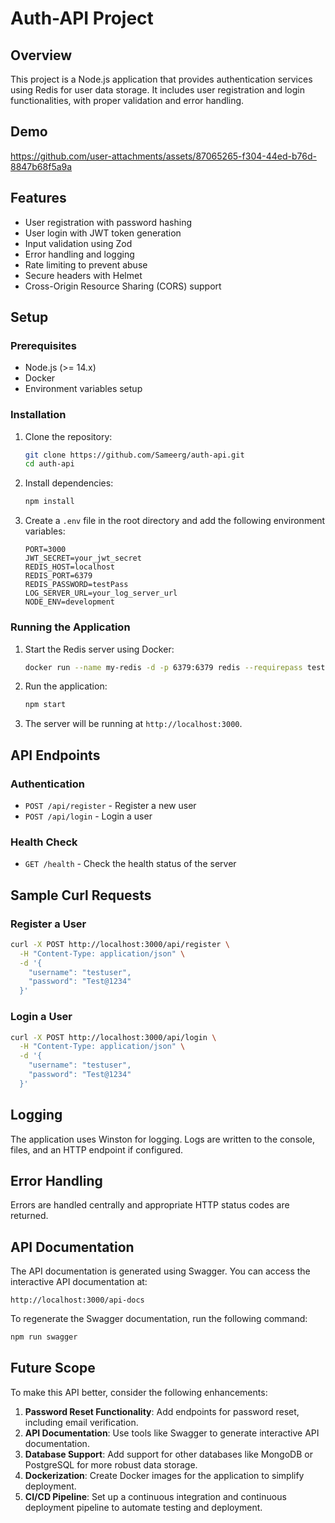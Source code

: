 # Auth-API Project

## Overview

This project is a Node.js application that provides authentication services using Redis for user data storage. It includes user registration and login functionalities, with proper validation and error handling.

## Demo

https://github.com/user-attachments/assets/87065265-f304-44ed-b76d-8847b68f5a9a



## Features

- User registration with password hashing
- User login with JWT token generation
- Input validation using Zod
- Error handling and logging
- Rate limiting to prevent abuse
- Secure headers with Helmet
- Cross-Origin Resource Sharing (CORS) support

## Setup

### Prerequisites

- Node.js (>= 14.x)
- Docker
- Environment variables setup

### Installation

1. Clone the repository:
   ```bash
   git clone https://github.com/Sameerg/auth-api.git
   cd auth-api
   ```

2. Install dependencies:
   ```bash
   npm install
   ```

3. Create a `.env` file in the root directory and add the following environment variables:
   ```env
   PORT=3000
   JWT_SECRET=your_jwt_secret
   REDIS_HOST=localhost
   REDIS_PORT=6379
   REDIS_PASSWORD=testPass
   LOG_SERVER_URL=your_log_server_url
   NODE_ENV=development
   ```

### Running the Application

1. Start the Redis server using Docker:
   ```bash
   docker run --name my-redis -d -p 6379:6379 redis --requirepass testPass
   ```

2. Run the application:
   ```bash
   npm start
   ```

3. The server will be running at `http://localhost:3000`.

## API Endpoints

### Authentication

- `POST /api/register` - Register a new user
- `POST /api/login` - Login a user

### Health Check

- `GET /health` - Check the health status of the server

## Sample Curl Requests

### Register a User
```bash
curl -X POST http://localhost:3000/api/register \
  -H "Content-Type: application/json" \
  -d '{
    "username": "testuser",
    "password": "Test@1234"
  }'
```

### Login a User
```bash
curl -X POST http://localhost:3000/api/login \
  -H "Content-Type: application/json" \
  -d '{
    "username": "testuser",
    "password": "Test@1234"
  }'
```

## Logging

The application uses Winston for logging. Logs are written to the console, files, and an HTTP endpoint if configured.

## Error Handling

Errors are handled centrally and appropriate HTTP status codes are returned.

## API Documentation

The API documentation is generated using Swagger. You can access the interactive API documentation at:

```
http://localhost:3000/api-docs
```

To regenerate the Swagger documentation, run the following command:

```bash
npm run swagger
```

## Future Scope

To make this API better, consider the following enhancements:

1. **Password Reset Functionality**: Add endpoints for password reset, including email verification.
2. **API Documentation**: Use tools like Swagger to generate interactive API documentation.
3. **Database Support**: Add support for other databases like MongoDB or PostgreSQL for more robust data storage.
4. **Dockerization**: Create Docker images for the application to simplify deployment.
5. **CI/CD Pipeline**: Set up a continuous integration and continuous deployment pipeline to automate testing and deployment.
